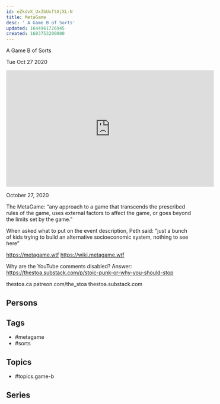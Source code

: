 ```yaml
---
id: eZkdvX_Ux3bUxftAjXL-N
title: MetaGame
desc: ' A Game B of Sorts'
updated: 1644961726945
created: 1603753200000
---
```



 A Game B of Sorts

Tue Oct 27 2020

<iframe width="560" height="315" src="https://www.youtube.com/embed/uSNJKJUNq7c" title="MetaGame: A Game B of Sorts w/ Peth" frameborder="0" allow="accelerometer; autoplay; clipboard-write; encrypted-media; gyroscope; picture-in-picture" allowfullscreen ></iframe>

October 27, 2020

The MetaGame: “any approach to a game that transcends the prescribed rules of the game, uses external factors to affect the game, or goes beyond the limits set by the game.”

When asked what to put on the event description, Peth said: "just a bunch of kids trying to build an alternative socioeconomic system, nothing to see here”

https://metagame.wtf
https://wiki.metagame.wtf

Why are the YouTube comments disabled? Answer: https://thestoa.substack.com/p/stoic-punk-or-why-you-should-stop

thestoa.ca
patreon.com/the_stoa
thestoa.substack.com

## Persons



## Tags

- #metagame
- #sorts

## Topics

- #topics.game-b

## Series



